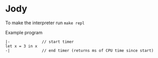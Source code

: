 # Jody

To make the interpreter run `make repl`

Example program
```
|-              // start timer
let x = 3 in x
-|              // end timer (returns ms of CPU time since start)
```